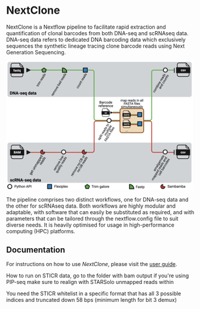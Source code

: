 # NextClone

NextClone is a Nextflow pipeline to facilitate rapid extraction and quantification 
of clonal barcodes from both DNA-seq and scRNAseq data.
DNA-seq data refers to dedicated DNA barcoding data which exclusively sequences 
the synthetic lineage tracing clone barcode reads using Next Generation Sequencing.

<p> <img src="Nextclone_diagram_v5.png" width="500"/> </p>

The pipeline comprises two distinct workflows, one for DNA-seq data and the other for scRNAseq data. 
Both workflows are highly modular and adaptable, with software that can easily be substituted as required, 
and with parameters that can be tailored through the nextflow.config file to suit diverse needs.
It is heavily optimised for usage in high-performance computing (HPC) platforms.

## Documentation

For instructions on how to use *NextClone*, please visit the [user guide](https://phipsonlab.github.io/NextClone/).

How to run on STICR data, go to the folder with bam output if you're using PIP-seq make sure to realign with STARSolo unmapped reads within

You need the STICR whitelist in a specific format that has all 3 possible indices and truncated down 58 bps (minimum length for bit 3 demux)



<!-- ## Citation -->

<!-- If you use NextClone in your study, please kindly cite our preprint on bioRxiv. -->
